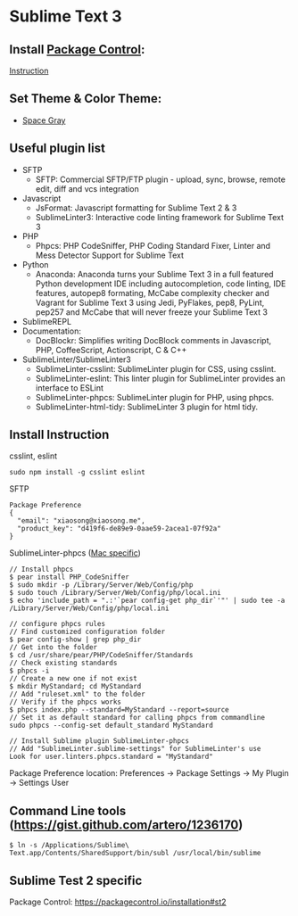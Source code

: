 # Sublime Text 3

## Install [Package Control](https://packagecontrol.io/):

[Instruction](https://packagecontrol.io/installation#st3)

## Set Theme & Color Theme:

  - [Space Gray](https://github.com/kkga/spacegray)

## Useful plugin list
  - SFTP
    - SFTP: Commercial SFTP/FTP plugin - upload, sync, browse, remote edit, diff and vcs integration
  - Javascript
    - JsFormat: Javascript formatting for Sublime Text 2 & 3
    - SublimeLinter3: Interactive code linting framework for Sublime Text 3
  - PHP
    - Phpcs: PHP CodeSniffer, PHP Coding Standard Fixer, Linter and Mess Detector Support for Sublime Text
  - Python
    - Anaconda: Anaconda turns your Sublime Text 3 in a full featured Python development IDE including autocompletion, code linting, IDE features, autopep8 formating, McCabe complexity checker and Vagrant for Sublime Text 3 using Jedi, PyFlakes, pep8, PyLint, pep257 and McCabe that will never freeze your Sublime Text 3
  - SublimeREPL
  - Documentation:
    - DocBlockr: Simplifies writing DocBlock comments in Javascript, PHP, CoffeeScript, Actionscript, C & C++
  - SublimeLinter/SublimeLinter3
    - SublimeLinter-csslint: SublimeLinter plugin for CSS, using csslint.
    - SublimeLinter-eslint: This linter plugin for SublimeLinter provides an interface to ESLint
    - SublimeLinter-phpcs: SublimeLinter plugin for PHP, using phpcs.
    - SublimeLinter-html-tidy: SublimeLinter 3 plugin for html tidy.

## Install Instruction

csslint, eslint

    sudo npm install -g csslint eslint

SFTP

    Package Preference
    {
      "email": "xiaosong@xiaosong.me",
      "product_key": "d419f6-de89e9-0aae59-2acea1-07f92a"
    }

SublimeLinter-phpcs ([Mac specific](http://viastudio.com/configure-php-codesniffer-for-mac-os-x/))

    // Install phpcs
    $ pear install PHP_CodeSniffer
    $ sudo mkdir -p /Library/Server/Web/Config/php
    $ sudo touch /Library/Server/Web/Config/php/local.ini
    $ echo 'include_path = ".:'`pear config-get php_dir`'"' | sudo tee -a /Library/Server/Web/Config/php/local.ini

    // configure phpcs rules
    // Find customized configuration folder
    $ pear config-show | grep php_dir
    // Get into the folder
    $ cd /usr/share/pear/PHP/CodeSniffer/Standards
    // Check existing standards
    $ phpcs -i
    // Create a new one if not exist
    $ mkdir MyStandard; cd MyStandard
    // Add "ruleset.xml" to the folder
    // Verify if the phpcs works
    $ phpcs index.php --standard=MyStandard --report=source
    // Set it as default standard for calling phpcs from commandline
    sudo phpcs --config-set default_standard MyStandard

    // Install Sublime plugin SublimeLinter-phpcs
    // Add "SublimeLinter.sublime-settings" for SublimeLinter's use
    Look for user.linters.phpcs.standard = "MyStandard"

Package Preference location: Preferences -> Package Settings -> My Plugin -> Settings User

## Command Line tools (https://gist.github.com/artero/1236170)

    $ ln -s /Applications/Sublime\ Text.app/Contents/SharedSupport/bin/subl /usr/local/bin/sublime

## Sublime Test 2 specific

Package Control: https://packagecontrol.io/installation#st2
